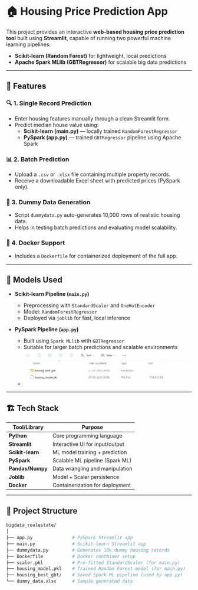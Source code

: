 # 🏠 Housing Price Prediction App

This project provides an interactive **web-based housing price prediction tool** built using **Streamlit**, capable of running two powerful machine learning pipelines:
- **Scikit-learn (Random Forest)** for lightweight, local predictions
- **Apache Spark MLlib (GBTRegressor)** for scalable big data predictions

---

## 🚀 Features

### 🔍 1. Single Record Prediction
- Enter housing features manually through a clean Streamlit form.
- Predict median house value using:
  - **Scikit-learn (main.py)** — locally trained `RandomForestRegressor`
  - **PySpark (app.py)** — trained `GBTRegressor` pipeline using Apache Spark

### 📊 2. Batch Prediction
- Upload a `.csv` or `.xlsx` file containing multiple property records.
- Receive a downloadable Excel sheet with predicted prices (PySpark only).

### 🧪 3. Dummy Data Generation
- Script `dummydata.py` auto-generates 10,000 rows of realistic housing data.
- Helps in testing batch predictions and evaluating model scalability.

### 🐳 4. Docker Support
- Includes a `Dockerfile` for containerized deployment of the full app.

---

## 🧠 Models Used

- **Scikit-learn Pipeline (`main.py`)**
  - Preprocessing with `StandardScaler` and `OneHotEncoder`
  - Model: `RandomForestRegressor`
  - Deployed via `joblib` for fast, local inference

- **PySpark Pipeline (`app.py`)**
  - Built using `Spark MLlib` with `GBTRegressor`
  - Suitable for larger batch predictions and scalable environments
  - ![Saved Models](model.png)


---

## 🏗️ Tech Stack

| Tool/Library     | Purpose                          |
|------------------|----------------------------------|
| **Python**       | Core programming language        |
| **Streamlit**    | Interactive UI for input/output  |
| **Scikit-learn** | ML model training + prediction   |
| **PySpark**      | Scalable ML pipeline (Spark ML)  |
| **Pandas/Numpy** | Data wrangling and manipulation  |
| **Joblib**       | Model + Scaler persistence       |
| **Docker**       | Containerization for deployment  |

---

## 📁 Project Structure

```bash
bigdata_realestate/
│
├── app.py               # PySpark Streamlit app
├── main.py              # Scikit-learn Streamlit app
├── dummydata.py         # Generates 10k dummy housing records
├── Dockerfile           # Docker container setup
├── scaler.pkl           # Pre-fitted StandardScaler (for main.py)
├── housing_model.pkl    # Trained Random Forest model (for main.py)
├── housing_best_gbt/    # Saved Spark ML pipeline (used by app.py)
└── dummy_data.xlsx      # Sample generated data
